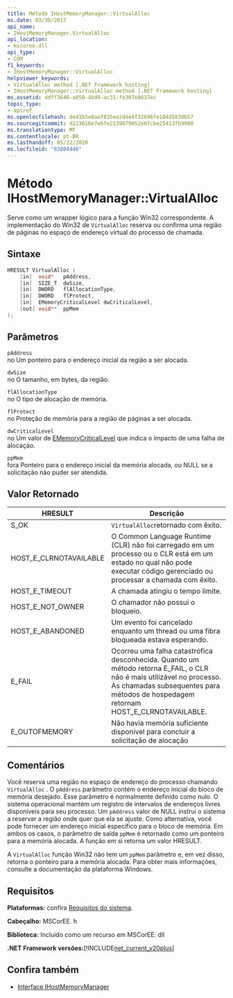 ```yaml
---
title: Método IHostMemoryManager::VirtualAlloc
ms.date: 03/30/2017
api_name:
- IHostMemoryManager.VirtualAlloc
api_location:
- mscoree.dll
api_type:
- COM
f1_keywords:
- IHostMemoryManager::VirtualAlloc
helpviewer_keywords:
- VirtualAlloc method [.NET Framework hosting]
- IHostMemoryManager::VirtualAlloc method [.NET Framework hosting]
ms.assetid: 4dff3646-a050-4bd9-ac31-fe307e8637ec
topic_type:
- apiref
ms.openlocfilehash: de41b5e0aaf835ee2d4e4f32696fe104d5830b57
ms.sourcegitcommit: d223616e7e6fe2139079052e6fcbe25413fb9900
ms.translationtype: MT
ms.contentlocale: pt-BR
ms.lasthandoff: 05/22/2020
ms.locfileid: "83804446"
---
```

# <a name="ihostmemorymanagervirtualalloc-method"></a>Método IHostMemoryManager::VirtualAlloc
Serve como um wrapper lógico para a função Win32 correspondente. A implementação do Win32 de `VirtualAlloc` reserva ou confirma uma região de páginas no espaço de endereço virtual do processo de chamada.  
  
## <a name="syntax"></a>Sintaxe  
  
```cpp  
HRESULT VirtualAlloc (  
    [in]  void*   pAddress,  
    [in]  SIZE_T  dwSize,  
    [in]  DWORD   flAllocationType,  
    [in]  DWORD   flProtect,  
    [in]  EMemoryCriticalLevel dwCriticalLevel,  
    [out] void**  ppMem  
);  
```  
  
## <a name="parameters"></a>Parâmetros  
 `pAddress`  
 no Um ponteiro para o endereço inicial da região a ser alocada.  
  
 `dwSize`  
 no O tamanho, em bytes, da região.  
  
 `flAllocationType`  
 no O tipo de alocação de memória.  
  
 `flProtect`  
 no Proteção de memória para a região de páginas a ser alocada.  
  
 `dwCriticalLevel`  
 no Um valor de [EMemoryCriticalLevel](ememorycriticallevel-enumeration.md) que indica o impacto de uma falha de alocação.  
  
 `ppMem`  
 fora Ponteiro para o endereço inicial da memória alocada, ou NULL se a solicitação não puder ser atendida.  
  
## <a name="return-value"></a>Valor Retornado  
  
|HRESULT|Descrição|  
|-------------|-----------------|  
|S_OK|`VirtualAlloc`retornado com êxito.|  
|HOST_E_CLRNOTAVAILABLE|O Common Language Runtime (CLR) não foi carregado em um processo ou o CLR está em um estado no qual não pode executar código gerenciado ou processar a chamada com êxito.|  
|HOST_E_TIMEOUT|A chamada atingiu o tempo limite.|  
|HOST_E_NOT_OWNER|O chamador não possui o bloqueio.|  
|HOST_E_ABANDONED|Um evento foi cancelado enquanto um thread ou uma fibra bloqueada estava esperando.|  
|E_FAIL|Ocorreu uma falha catastrófica desconhecida. Quando um método retorna E_FAIL, o CLR não é mais utilizável no processo. As chamadas subsequentes para métodos de hospedagem retornam HOST_E_CLRNOTAVAILABLE.|  
|E_OUTOFMEMORY|Não havia memória suficiente disponível para concluir a solicitação de alocação|  
  
## <a name="remarks"></a>Comentários  
 Você reserva uma região no espaço de endereço do processo chamando `VirtualAlloc` . O `pAddress` parâmetro contém o endereço inicial do bloco de memória desejado. Esse parâmetro é normalmente definido como nulo. O sistema operacional mantém um registro de intervalos de endereços livres disponíveis para seu processo. Um `pAddress` valor de NULL instrui o sistema a reservar a região onde quer que ela se ajuste. Como alternativa, você pode fornecer um endereço inicial específico para o bloco de memória. Em ambos os casos, o parâmetro de saída `ppMem` é retornado como um ponteiro para a memória alocada. A função em si retorna um valor HRESULT.  
  
 A `VirtualAlloc` função Win32 não tem um `ppMem` parâmetro e, em vez disso, retorna o ponteiro para a memória alocada. Para obter mais informações, consulte a documentação da plataforma Windows.  
  
## <a name="requirements"></a>Requisitos  
 **Plataformas:** confira [Requisitos do sistema](../../get-started/system-requirements.md).  
  
 **Cabeçalho:** MSCorEE. h  
  
 **Biblioteca:** Incluído como um recurso em MSCorEE. dll  
  
 **.NET Framework versões:**[!INCLUDE[net_current_v20plus](../../../../includes/net-current-v20plus-md.md)]  
  
## <a name="see-also"></a>Confira também

- [Interface IHostMemoryManager](ihostmemorymanager-interface.md)
